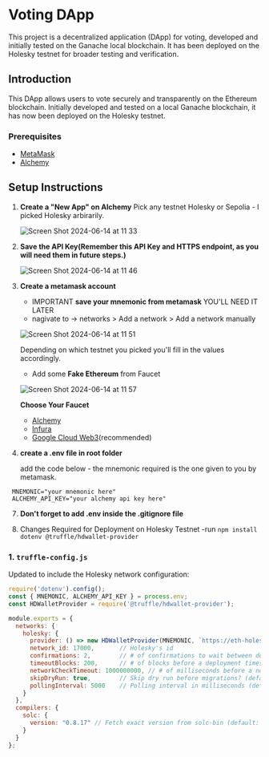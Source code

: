# Voting DApp

This project is a decentralized application (DApp) for voting, developed and initially tested on the Ganache local blockchain. It has been deployed on the Holesky testnet for broader testing and verification.

## Introduction

This DApp allows users to vote securely and transparently on the Ethereum blockchain. Initially developed and tested on a local Ganache blockchain, it has now been deployed on the Holesky testnet.

### Prerequisites
- [MetaMask](https://chromewebstore.google.com/detail/metamask/nkbihfbeogaeaoehlefnkodbefgpgknn)
- [Alchemy](https://dashboard.alchemy.com/)



## Setup Instructions

1. **Create a "New App" on Alchemy**
    Pick any testnet Holesky or Sepolia - I picked Holesky arbirarily.
   
   ![Screen Shot 2024-06-14 at 11 33](https://github.com/Sequence-94/election-app/assets/53806574/19263ea3-8bbc-48c7-bb5b-a9a587ab05fe)
   
3. **Save the API Key(Remember this API Key and HTTPS endpoint, as you will need them in future steps.)**
   
   ![Screen Shot 2024-06-14 at 11 46](https://github.com/Sequence-94/election-app/assets/53806574/b42926ac-01cb-441c-9f8e-e586dac95ddd)


5. **Create a metamask account**
   - IMPORTANT **save your mnemonic from metamask** YOU'LL NEED IT LATER
   - nagivate to -> networks > Add a network > Add a network manually
   
   ![Screen Shot 2024-06-14 at 11 51](https://github.com/Sequence-94/election-app/assets/53806574/0dab21c3-0607-4fd3-a9a6-2ee1556f407b)

    Depending on which testnet you picked you'll fill in the values accordingly.

   - Add some **Fake Ethereum** from Faucet
   
   ![Screen Shot 2024-06-14 at 11 57](https://github.com/Sequence-94/election-app/assets/53806574/fd927760-c2d2-4e51-a3b8-65e2bb92297c)


   **Choose Your Faucet**
   - [Alchemy](https://www.alchemy.com/faucets)
   - [Infura](https://www.infura.io/faucet/sepolia)
   - [Google Cloud Web3](https://cloud.google.com/application/web3/)(recommended)
     
6. **create a .env file in root folder**

   add the code below - the mnemonic required is the one given to you by metamask.
   
```
 MNEMONIC="your mnemonic here"
 ALCHEMY_API_KEY="your alchemy api key here"
```

7. **Don't forget to add .env inside the .gitignore file**

8. Changes Required for Deployment on Holesky Testnet
   -run ```npm install dotenv @truffle/hdwallet-provider```
   
### 1. `truffle-config.js`

Updated to include the Holesky network configuration:
```javascript
require('dotenv').config();
const { MNEMONIC, ALCHEMY_API_KEY } = process.env;
const HDWalletProvider = require('@truffle/hdwallet-provider');

module.exports = {
  networks: {
    holesky: {
      provider: () => new HDWalletProvider(MNEMONIC, `https://eth-holesky.alchemyapi.io/v2/${ALCHEMY_API_KEY}`),
      network_id: 17000,       // Holesky's id
      confirmations: 2,        // # of confirmations to wait between deployments. (default: 0)
      timeoutBlocks: 200,      // # of blocks before a deployment times out  (minimum/default: 50)
      networkCheckTimeout: 1000000000, // # of milliseconds before a network check times out
      skipDryRun: true,        // Skip dry run before migrations? (default: false for public nets )
      pollingInterval: 5000    // Polling interval in milliseconds (default: 4000)
    }
  },
  compilers: {
    solc: {
      version: "0.8.17" // Fetch exact version from solc-bin (default: truffle's version)
    }
  }
};
```
